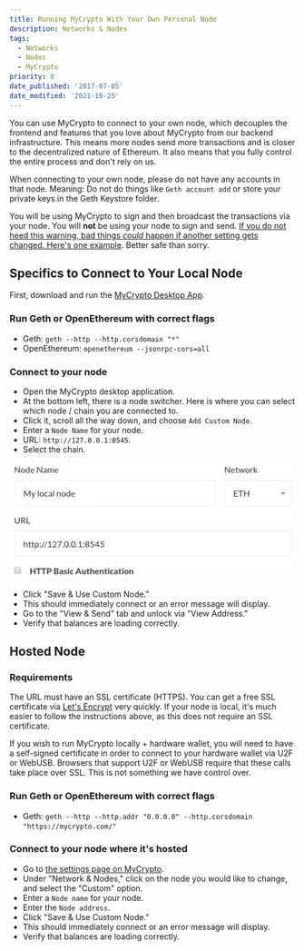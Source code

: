 ```yaml
---
title: Running MyCrypto With Your Own Personal Node
description: Networks & Nodes
tags:
  - Networks
  - Nodes
  - MyCrypto
priority: 8
date_published: '2017-07-05'
date_modified: '2021-10-25'
---
```


You can use MyCrypto to connect to your own node, which decouples the frontend and features that you love about MyCrypto from our backend infrastructure. This means more nodes send more transactions and is closer to the decentralized nature of Ethereum. It also means that you fully control the entire process and don't rely on us.

<Alert label="Be careful!">

When connecting to your own node, please do not have any accounts in that node. Meaning: Do not do things like `Geth account add` or store your private keys in the Geth Keystore folder.

</Alert>

You will be using MyCrypto to sign and then broadcast the transactions via your node. You will **not** be using your node to sign and send. [If you do not heed this warning, bad things _could_ happen if another setting gets changed. Here's one example](https://www.reddit.com/r/ethereum/comments/3itz1f/insecurely_configured_geth_with_no_firewall_and/). Better safe than sorry.

## Specifics to Connect to Your Local Node

First, download and run the [MyCrypto Desktop App](https://download.mycrypto.com/).

### Run Geth or OpenEthereum with correct flags

- Geth: `geth --http --http.corsdomain "*"`
- OpenEthereum: `openethereum --jsonrpc-cors=all`

### Connect to your node

- Open the MyCrypto desktop application.
- At the bottom left, there is a node switcher. Here is where you can select which node / chain you are connected to.
- Click it, scroll all the way down, and choose `Add Custom Node`.
- Enter a `Node Name` for your node.
- URL: `http://127.0.0.1:8545`.
- Select the chain.

![Add custom node](../assets/developers/run-your-own-node-with-mycrypto/add-custom-node.jpg)

- Click "Save & Use Custom Node."
- This should immediately connect or an error message will display.
- Go to the "View & Send" tab and unlock via "View Address."
- Verify that balances are loading correctly.

## Hosted Node

### Requirements

The URL must have an SSL certificate (HTTPS). You can get a free SSL certificate via [Let's Encrypt](https://letsencrypt.org/) very quickly. If your node is local, it's much easier to follow the instructions above, as this does not require an SSL certificate.

If you wish to run MyCrypto locally + hardware wallet, you will need to have a self-signed certificate in order to connect to your hardware wallet via U2F or WebUSB. Browsers that support U2F or WebUSB require that these calls take place over SSL. This is not something we have control over.

### Run Geth or OpenEthereum with correct flags

- Geth: `geth --http --http.addr "0.0.0.0" --http.corsdomain "https://mycrypto.com/"`

### Connect to your node where it's hosted

- Go to [the settings page on MyCrypto](https://app.mycrypto.com/settings).
- Under "Network & Nodes," click on the node you would like to change, and select the "Custom" option.
- Enter a `Node name` for your node.
- Enter the `Node address`.
- Click "Save & Use Custom Node."
- This should immediately connect or an error message will display.
- Verify that balances are loading correctly.
